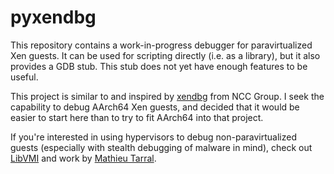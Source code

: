 # pyxendbg

This repository contains a work-in-progress debugger for paravirtualized Xen guests.
It can be used for scripting directly (i.e. as a library), but it also provides a GDB stub.
This stub does not yet have enough features to be useful.

This project is similar to and inspired by [xendbg](https://github.com/nccgroup/xendbg) from NCC Group.
I seek the capability to debug AArch64 Xen guests, and decided that it would be easier to start here than to try to fit AArch64 into that project.

If you're interested in using hypervisors to debug non-paravirtualized guests (especially with stealth debugging of malware in mind), check out [LibVMI](http://libvmi.com/) and work by [Mathieu Tarral](https://twitter.com/mtarral).
